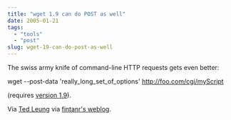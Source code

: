```yaml
---
title: "wget 1.9 can do POST as well"
date: 2005-01-21
tags: 
  - "tools"
  - "post"
slug: wget-19-can-do-post-as-well
---
```


The swiss army knife of command-line HTTP requests gets even better:

wget --post-data 'really\_long\_set\_of\_options' http://foo.com/cgi/myScript

(requires [version 1.9](http://sourceforge.net/project/shownotes.php?release_id=196169)).

Via [Ted Leung](http://www.sauria.com/blog/2005/01/20#1192) via [fintanr's weblog](http://blogs.sun.com/roller/page/fintanr/20050113#a_quick_wget_tip).
